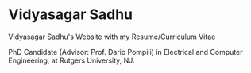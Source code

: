 # Vidyasagar Sadhu
Vidyasagar Sadhu's Website with my Resume/Curriculum Vitae

PhD Candidate (Advisor: Prof. Dario Pompili) in Electrical and Computer Engineering, at Rutgers University, NJ.
